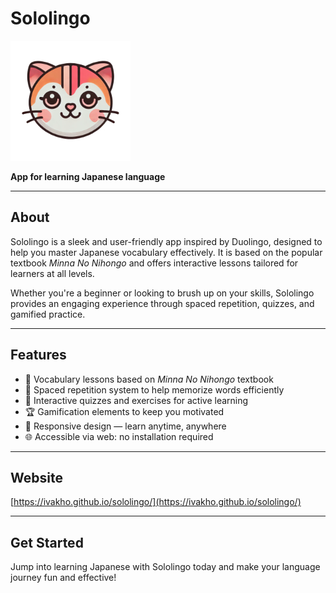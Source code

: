 # Sololingo 

![Логотип Sololingo](./src/assets/images/logo.png)

**App for learning Japanese language**

---

## About

Sololingo is a sleek and user-friendly app inspired by Duolingo, designed to help you master Japanese vocabulary effectively. It is based on the popular textbook *Minna No Nihongo* and offers interactive lessons tailored for learners at all levels.

Whether you're a beginner or looking to brush up on your skills, Sololingo provides an engaging experience through spaced repetition, quizzes, and gamified practice.

---

## Features

- 🎌 Vocabulary lessons based on *Minna No Nihongo* textbook  
- 🧠 Spaced repetition system to help memorize words efficiently  
- 🎯 Interactive quizzes and exercises for active learning  
- 🏆 Gamification elements to keep you motivated  
- 📱 Responsive design — learn anytime, anywhere  
- 🌐 Accessible via web: no installation required

---

## Website

[https://ivakho.github.io/sololingo/](https://ivakho.github.io/sololingo/)

---

## Get Started

Jump into learning Japanese with Sololingo today and make your language journey fun and effective!
